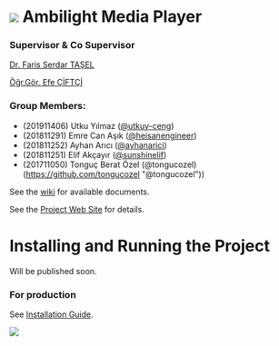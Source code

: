 # ![](https://static.wixstatic.com/media/6b165c_6545fbdf83f943a1ba45e75d8b0b6bbe~mv2.png) Ambilight Media Player

### Supervisor & Co Supervisor
[Dr. Faris Serdar TAŞEL](http://www.cankaya.edu.tr/arama/cv_en/LecturerFarisSerdarTA%C5%9EEL.html)

[Öğr.Gör. Efe ÇİFTÇİ](http://www.cankaya.edu.tr/akademik_birimler/cv/%C3%96%C4%9Fr.G%C3%B6r.Efe%C3%87%C4%B0FTC%C4%B0.html)


### Group Members:

- (201911406) Utku Yılmaz ([@utkuy-ceng](https://github.com/utkuy-ceng "@utkuy-ceng"))
- (201811291) Emre Can Aşık ([@heisanengineer](https://github.com/heisanengineer "@heisanengineer"))
- (201811252) Ayhan Arıcı ([@ayhanarici](https://github.com/ayhanarici "@ayhanarici"))
- (201811251) Elif Akçayır ([@sunshinelif](https://github.com/sunshinelif "@sunshinelif"))
- (201711050) Tonguç Berat Özel (@tongucozel)(https://github.com/tongucozel "@tongucozel"))

See the [wiki](https://github.com/CankayaUniversity/ceng-407-408-2021-2022-Ambilight-Media-Player/wiki "wiki") for available documents.

See the [Project Web Site](https://ambilightbp.wixsite.com/project "WebSite") for details.

# Installing and Running the Project

Will be published soon.

### For production
See [Installation Guide](https://github.com/CankayaUniversity/ceng-407-408-2021-2022-Ambilight-Media-Player/wiki/Installation-Guide).


![](https://static.wixstatic.com/media/6b165c_e007cd21cbc7414382363568f0849794~mv2.png/v1/crop/x_0,y_0,w_315,h_68,q_85/6b165c_e007cd21cbc7414382363568f0849794~mv2.webp)
